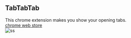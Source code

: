## TabTabTab

This chrome extension makes you show your opening tabs.  
[chrome web store](https://chrome.google.com/webstore/detail/tabtabtab/hfmnidllojimehmfjkclnadpebibhgoi)  
![ss](https://user-images.githubusercontent.com/44517313/76976560-7a2cc300-6977-11ea-94ca-caa8690918ae.png)